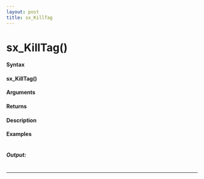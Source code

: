 ```yaml
---
layout: post
title: sx_KillTag
---
```


# sx_KillTag()


#### Syntax

#### sx_KillTag()

#### Arguments

#### Returns

#### Description

#### Examples

```

```

##### Output:

```

```

---